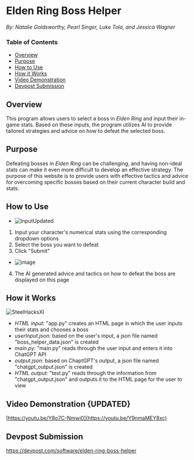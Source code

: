 # Elden Ring Boss Helper
*By: Natalie Goldsworthy, Pearl Singer, Luke Tola, and Jessica Wagner*
### Table of Contents
- [Overview](#overview)
- [Purpose](#purpose)
- [How to Use](#how-to-use)
- [How it Works](#how-it-works)
- [Video Demonstration](#video-demonstration-{UPDATED})
- [Devpost Submission](#devpost-submission)

## Overview
This program allows users to select a boss in *Elden Ring* and input their in-game stats. Based on these inputs, the program utilizes AI to provide tailored strategies and advice on how to defeat the selected boss.

## Purpose
Defeating bosses in *Elden Ring* can be challenging, and having non-ideal stats can make it even more difficult to develop an effective strategy. The purpose of this website is to provide users with effective tactics and advice for overcoming specific bosses based on their current character build and stats.

## How to Use
- ![InputUpdated](https://github.com/user-attachments/assets/13d7f8c6-0764-4aed-839b-3c5c83629903)
1. Input your character's numerical stats using the corresponding dropdown options
2. Select the boss you want to defeat
3. Click "Submit"
- ![image](https://github.com/user-attachments/assets/5734a218-d39a-4239-b85a-2a013a67e0fc)
4. The AI generated advice and tactics on how to defeat the boss are displayed on this page

## How it Works
![SteelHacksXI](https://github.com/user-attachments/assets/ace829f7-c342-4cdd-ab89-f6c81fe49d73)
- *HTML input:* "app.py" creates an HTML page in which the user inputs their stats and chooses a boss
- *userInput.json:* based on the user's input, a json file named "boss_helper_data.json" is created
- *main.py:* "main.py" reads through the user input and enters it into ChatGPT API
- *output.json:* based on ChaptGPT's output, a json file named "chatgpt_output.json" is created
- *HTML output:* "test.py" reads through the information from "chatgpt_output.json" and outputs it to the HTML page for the user to view

## Video Demonstration {UPDATED}
[https://youtu.be/Y8o7C-Nmwi0](https://youtu.be/Y9nmaMEY8xc)

## Devpost Submission
https://devpost.com/software/elden-ring-boss-helper
